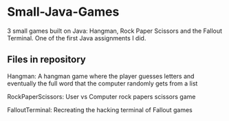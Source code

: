 # Small-Java-Games
3 small games built on Java: Hangman, Rock Paper Scissors and the Fallout Terminal. One of the first Java assignments I did.


## Files in repository

Hangman: A hangman game where the player guesses letters and eventually the full word that the computer randomly gets from a list

RockPaperScissors: User vs Computer rock papers scissors game

FalloutTerminal: Recreating the hacking terminal of Fallout games
